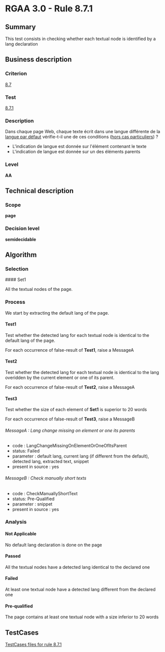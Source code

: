 # RGAA 3.0 -  Rule 8.7.1

## Summary

This test consists in checking whether each textual node is identified by a lang declaration

## Business description

### Criterion

[8.7](http://disic.github.io/rgaa_referentiel_en/RGAA3.0_Criteria_English_version_v1.html#crit-8-7)

### Test

[8.7.1](http://disic.github.io/rgaa_referentiel_en/RGAA3.0_Criteria_English_version_v1.html#test-8-7-1)

### Description

Dans chaque page Web, chaque texte &eacute;crit dans une langue diff&eacute;rente de la <a href="http://references.modernisation.gouv.fr/referentiel-technique-0#mLangueDefaut"> langue par d&eacute;faut</a> v&eacute;rifie-t-il une de ces conditions (<a href="http://references.modernisation.gouv.fr/referentiel-technique-0#cpCrit8-7" title="Cas particuliers pour le crit&egrave;re 8.7">hors cas particuliers</a>) ? 
 
 *  L'indication de langue est donn&eacute;e sur l'&eacute;l&eacute;ment contenant le texte 
 *  L'indication de langue est donn&eacute;e sur un des &eacute;l&eacute;ments parents 

### Level

**AA**

## Technical description

### Scope

**page**

### Decision level

**semidecidable**

## Algorithm

### Selection

#### Set1

All the textual nodes of the page.

### Process

We start by extracting the default lang of the page.

#### Test1

Test whether the detected lang for each textual node is identical to the default lang of the page.

For each occurrence of false-result of **Test1**, raise a MessageA

#### Test2

Test whether the detected lang for each textual node is identical to the lang overidden by the current element or one of its parent.

For each occurrence of false-result of **Test2**, raise a MessageA

#### Test3

Test whether the size of each element of **Set1** is superior to 20 words

For each occurrence of false-result of **Test3**, raise a MessageB

###### MessageA : Lang change missing on element or one its parents

-   code : LangChangeMissingOnElementOrOneOfItsParent
-   status: Failed
-   parameter : default lang, current lang (if different from the default), detected lang, extracted text, snippet
-   present in source : yes

###### MessageB : Check manually short texts

-   code : CheckManuallyShortText
-   status: Pre-Qualified
-   parameter : snippet
-   present in source : yes

### Analysis

#### Not Applicable

No default lang declaration is done on the page

#### Passed 

All the textual nodes have a detected lang identical to the declared one

#### Failed

At least one textual node have a detected lang different from the declared one

#### Pre-qualified

The page contains at least one textual node with a size inferior to 20 words




##  TestCases 

[TestCases files for rule 8.7.1](https://github.com/Asqatasun/Asqatasun/tree/master/rules/rules-rgaa3.0/src/test/resources/testcases/rgaa30/Rgaa30Rule080701/) 


